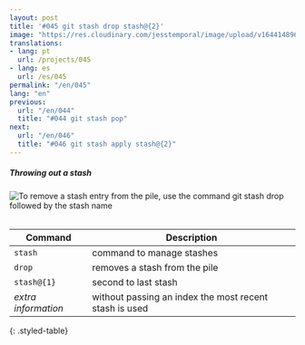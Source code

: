 ```yaml
---
layout: post
title: '#045 git stash drop stash@{2}'
image: "https://res.cloudinary.com/jesstemporal/image/upload/v1644148962/gitfichas/en/045/thumbnail_nchzol.jpg"
translations:
- lang: pt
  url: /projects/045
- lang: es
  url: /es/045
permalink: "/en/045"
lang: "en"
previous:
  url: "/en/044"
  title: "#044 git stash pop"
next:
  url: "/en/046"
  title: "#046 git stash apply stash@{2}"
---
```

##### Throwing out a stash

<img alt="To remove a stash entry from the pile, use the command git stash drop followed by the stash name" src="https://res.cloudinary.com/jesstemporal/image/upload/v1644148964/gitfichas/en/045/full_zugn9f.jpg"><br><br>

| Command | Description |
|---------|-------------|
| `stash` | command to manage stashes |
| `drop` | removes a stash from the pile |
| `stash@{1}` | second to last stash |
| _extra information_ | without passing an index the most recent stash is used |
{: .styled-table}

<!--
<br>

Read more about this command in the following blog post:

<a href="FILL">
  <strong>FILL</strong>
</a>
-->
